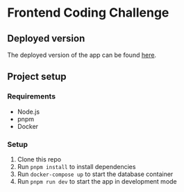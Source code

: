 # Frontend Coding Challenge

## Deployed version

The deployed version of the app can be found [here](https://zammad.nickmessing.com/).

## Project setup

### Requirements

- Node.js
- pnpm
- Docker

### Setup

1. Clone this repo
2. Run `pnpm install` to install dependencies
3. Run `docker-compose up` to start the database container
4. Run `pnpm run dev` to start the app in development mode
